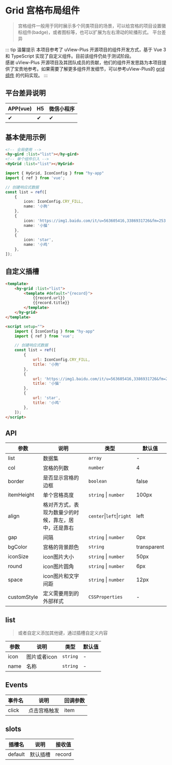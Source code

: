 # Grid 宫格布局组件
> 宫格组件一般用于同时展示多个同类项目的场景，可以给宫格的项目设置徽标组件(badge)，或者图标等，也可以扩展为左右滑动的轮播形式。 平台差异

::: tip 温馨提示
本项目参考了 uView-Plus 开源项目的组件开发方式，基于 Vue 3 和 TypeScript 实现了自定义组件。目前该组件仍处于测试阶段。<br>
感谢 uView-Plus 开源项目及其团队成员的贡献，他们的组件开发思路为本项目提供了宝贵地参考。如果需要了解更多组件开发细节，可以参考uView-Plus的 [grid组件](https://uiadmin.net/uview-plus/components/grid.html) 的代码实现。
:::

## 平台差异说明

| APP(vue) | H5 | 微信小程序 |
|-----|----|-------|
| ✔   | ✔  | ✔     |

## 基本使用示例

```html
<!-- 全局使用 -->
<hy-gird :list="list"></hy-gird>
<!-- 单个组件引入 -->
<HyGrid :list="list"></HyGrid>
```
```ts
import { HyGrid, IconConfig } from "hy-app"
import { ref } from 'vue';

// 创建响应式数据  
const list = ref([
    {
        icon: IconConfig.CRY_FILL,
        name: '小狗'
    },
    {
        icon: 'https://img1.baidu.com/it/u=563605416,3386931726&fm=253',
        name: '小猫'
    },
    {
        icon: 'star',
        name: '小鸡'
    },
]);  
```

## 自定义插槽

```html
<template>
    <hy-grid :list="list">
        <template #default="{record}">
            {{record.url}}
            {{record.title}}
        </template>
    </hy-grid>
</template>

<script setup="">
    import { IconConfig } from "hy-app"
    import { ref } from 'vue';

    // 创建响应式数据  
    const list = ref([
        {
            url: IconConfig.CRY_FILL,
            title: '小狗'
        },
        {
            url: 'https://img1.baidu.com/it/u=563605416,3386931726&fm=253',
            title: '小猫'
        },
        {
            url: 'star',
            title: '小鸡'
        },
    ]);
</script>
```

## API

| 参数          | 说明     | 类型                        | 默认值         |
|-------------|--------|---------------------------|-------------|
| list        | 数据集    | `array`                   | -           |
| col         | 宫格的列数 | `number`                  | 4           |
| border      | 是否显示宫格的边框 | `boolean`                 | false       |
| itemHeight  | 单个宫格高度 | `string` \| `number`      | 100px       |
| align       | 格对齐方式，表现为数量少的时候，靠左，居中，还是靠右  | `center`\|`left`\|`right` | left        |
| gap         | 间隔 | `string` \| `number`      | 0px         |
| bgColor     | 宫格的背景颜色 | `string`                  | transparent |
| iconSize    | icon图片大小 | `string` \| `number`      | 50px        |
| round       | icon图片圆角 | `string` \| `number`      | 6px         |
| space       | icon图片和文字间距 | `string` \| `number`      | 12px        |
| customStyle | 定义需要用到的外部样式 | `CSSProperties`           | -           |

## list
> 或者自定义添加其他键，通过插槽自定义内容

| 参数   | 说明       | 类型       | 默认值 |
|------|----------|----------|-----|
| icon | 图片或者icon | `string` | -   |
| name | 名称       | `string` | -   |

## Events

| 事件名   | 说明 | 回调参数 |
|-------|---|------|
| click | 点击宫格触发  | item |

## slots

| 插槽名     | 说明   | 接收值    |
|---------|------|--------|
| default | 默认插槽 | record |

<demo-model url="pages/components/grid/grid"></demo-model>